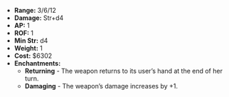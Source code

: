 * **Range:** 3/6/12
* **Damage:** Str+d4
* **AP:** 1 
* **ROF:** 1
* **Min Str:** d4
* **Weight:** 1
* **Cost:** $6302
* **Enchantments:**
	* **Returning** - The weapon returns to its user’s hand at the end of her turn.
	* **Damaging** - The weapon’s damage increases by +1.